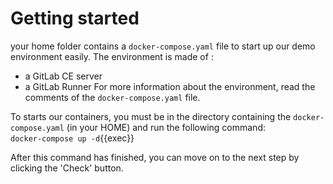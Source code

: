 # Getting started

your home folder contains a `docker-compose.yaml` file to start up our demo environment easily.
The environment is made of :
- a GitLab CE server
- a GitLab Runner
For more information about the environment, read the comments of the `docker-compose.yaml` file.

To starts our containers, you must be in the directory containing the `docker-compose.yaml` (in your HOME) and run the following command:  
`docker-compose up -d`{{exec}}

After this command has finished, you can move on to the next step by clicking the 'Check' button.


